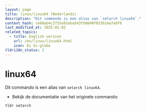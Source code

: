 ```yaml
---
layout: page
title: linux/linux64 (Nederlands)
description: "Dit commando is een alias van `setarch linux64`."
content_hash: ce60ab4c3735a91eba543fb0840f033b14a7a9f6
last_modified_at: 2025-01-02
related_topics:
  - title: English version
    url: /en/linux/linux64.html
    icon: bi bi-globe
tldri18n_status: 2
---
```

# linux64

Dit commando is een alias van `setarch linux64`.

- Bekijk de documentatie van het originele commando:

`tldr setarch`
